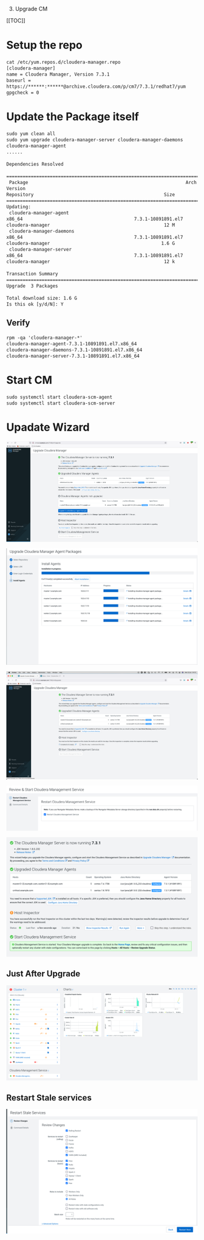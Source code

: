 3. Upgrade CM

[[TOC]]

# Setup the repo

```
cat /etc/yum.repos.d/cloudera-manager.repo
[cloudera-manager]
name = Cloudera Manager, Version 7.3.1
baseurl = https://******:******@archive.cloudera.com/p/cm7/7.3.1/redhat7/yum
gpgcheck = 0
```

# Update the Package itself
```
sudo yum clean all
sudo yum upgrade cloudera-manager-server cloudera-manager-daemons cloudera-manager-agent 
......

Dependencies Resolved

==============================================================================================================================================================================================================================================
 Package                                                          Arch                                           Version                                                       Repository                                                Size
==============================================================================================================================================================================================================================================
Updating:
 cloudera-manager-agent                                           x86_64                                         7.3.1-10891891.el7                                            cloudera-manager                                          12 M
 cloudera-manager-daemons                                         x86_64                                         7.3.1-10891891.el7                                            cloudera-manager                                         1.6 G
 cloudera-manager-server                                          x86_64                                         7.3.1-10891891.el7                                            cloudera-manager                                          12 k

Transaction Summary
==============================================================================================================================================================================================================================================
Upgrade  3 Packages

Total download size: 1.6 G
Is this ok [y/d/N]: Y
```

## Verify

```
rpm -qa 'cloudera-manager-*'
cloudera-manager-agent-7.3.1-10891891.el7.x86_64
cloudera-manager-daemons-7.3.1-10891891.el7.x86_64
cloudera-manager-server-7.3.1-10891891.el7.x86_64
```

# Start CM

```
sudo systemctl start cloudera-scm-agent
sudo systemctl start cloudera-scm-server
```

# Upadate Wizard

![f6a18a0e3926cc362dcd91c02af1f5ac.png](../_resources/b4a9c67919b046d29df260533a445dbb.png)

![b0eaeb753181e396b20ea955994a491c.png](../_resources/7b6c9616c8254b079b7a486821cbbc0f.png)

![ff7de06cd0dd2380605fe038cf97c756.png](../_resources/3a3418e0c62a453f840f53e05a85efe1.png)

![71ea172cb704a1691712c9fb82f5f2dd.png](../_resources/87e0ba151ede4dbd8edcf4416531aeff.png)

![f67477f39a45b797e2e46c913a492dd7.png](../_resources/caf97bc617834c5b9f15db49ae1c3ec6.png)


## Just After Upgrade

![b405affe9ccef51f5ddd35daab87b1dd.png](../_resources/eb259ebfeed94c1db7bb62e5322dae88.png)

## Restart Stale services

![d9e8a353838f5e55dcf3c3d4d009d08c.png](../_resources/4f15b9656dc74d0bbfd47a05e814f270.png)